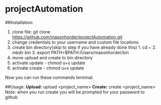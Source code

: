 projectAutomation
=================

##Installation:

  1. clone file: git clone https://github.com/masonhorder/projectAutomation.git
  2. change credentials to your username and custom file locations
  3. create bin directory(skip to step if you have already done this)
    1. cd ~
    2. mkdir bin
    3. export PATH=$PATH:/Users/masonhorder/bin
  4. move upload and create to bin directory
  5. activate update - chmod u+x update
  6. activate create - chmod u+x update

  Now you can run these commands terminal.


##Usage:
  **Upload:** upload <project_name> <commit message>
  **Create:** create <project_name>
  Note: when you run create you will be prompted for your password to github
